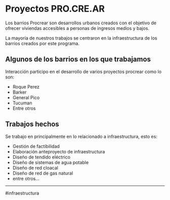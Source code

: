 # Proyectos PRO.CRE.AR

Los barrios Procrear son desarrollos urbanos creados con el objetivo de ofrecer viviendas accesibles a personas de ingresos medios y bajos.

La mayoría de nuestros trabajos se centraron en la infraestructura de los barrios creados por este programa.

## Algunos de los barrios en los que trabajamos

Interacción participo en el desarrollo de varios proyectos procrear como lo son:

* Roque Perez
* Barker
* General Pico
* Tucuman
* Entre otros

## Trabajos hechos

Se trabajo en principalmente en lo relacionado a infraestructura, esto es:

* Gestión de factibilidad
* Elaboración anteproyecto de infraestructura
* Diseño de tendido eléctrico
* Diseño de sistemas de agua potable
* Diseño de red cloacal
* Diseño de red de gas natural
* entre otros...

---

#infraestructura
